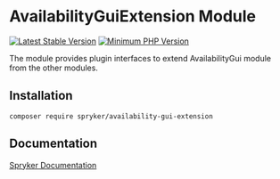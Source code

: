 # AvailabilityGuiExtension Module
[![Latest Stable Version](https://poser.pugx.org/spryker/availability-gui-extension/v/stable.svg)](https://packagist.org/packages/spryker/availability-gui-extension)
[![Minimum PHP Version](https://img.shields.io/badge/php-%3E%3D%208.0-8892BF.svg)](https://php.net/)

The module provides plugin interfaces to extend AvailabilityGui module from the other modules.

## Installation

```
composer require spryker/availability-gui-extension
```

## Documentation

[Spryker Documentation](https://docs.spryker.com)
